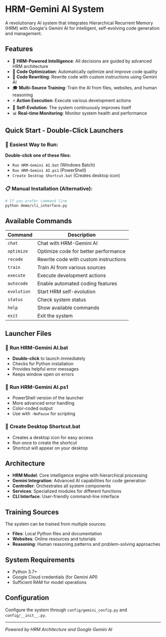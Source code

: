 # HRM-Gemini AI System

A revolutionary AI system that integrates Hierarchical Recurrent Memory (HRM) with Google's Gemini AI for intelligent, self-evolving code generation and management.

## Features

- 🤖 **HRM-Powered Intelligence**: All decisions are guided by advanced HRM architecture
- 🔧 **Code Optimization**: Automatically optimize and improve code quality
- 🔄 **Code Rewriting**: Rewrite code with custom instructions using Gemini AI
- 🎓 **Multi-Source Training**: Train the AI from files, websites, and human reasoning
- ⚡ **Action Execution**: Execute various development actions
- 🧬 **Self-Evolution**: The system continuously improves itself
- 📊 **Real-time Monitoring**: Monitor system health and performance

## Quick Start - Double-Click Launchers

### 🚀 **Easiest Way to Run:**

**Double-click one of these files:**
- `Run HRM-Gemini AI.bat` (Windows Batch)
- `Run HRM-Gemini AI.ps1` (PowerShell)
- `Create Desktop Shortcut.bat` (Creates desktop icon)

### 📋 **Manual Installation (Alternative):**

```bash
# If you prefer command line
python demo/cli_interface.py
```

## Available Commands

| Command | Description |
|---------|-------------|
| `chat` | Chat with HRM-Gemini AI |
| `optimize` | Optimize code for better performance |
| `recode` | Rewrite code with custom instructions |
| `train` | Train AI from various sources |
| `execute` | Execute development actions |
| `autocode` | Enable automated coding features |
| `evolution` | Start HRM self-evolution |
| `status` | Check system status |
| `help` | Show available commands |
| `exit` | Exit the system |

## Launcher Files

### 🔗 **Run HRM-Gemini AI.bat**
- **Double-click** to launch immediately
- Checks for Python installation
- Provides helpful error messages
- Keeps window open on errors

### 🔗 **Run HRM-Gemini AI.ps1**
- PowerShell version of the launcher
- More advanced error handling
- Color-coded output
- Use with `-NoPause` for scripting

### 🔗 **Create Desktop Shortcut.bat**
- Creates a desktop icon for easy access
- Run once to create the shortcut
- Shortcut will appear on your desktop

## Architecture

- **HRM Model**: Core intelligence engine with hierarchical processing
- **Gemini Integration**: Advanced AI capabilities for code generation
- **Controller**: Orchestrates all system components
- **Services**: Specialized modules for different functions
- **CLI Interface**: User-friendly command-line interface

## Training Sources

The system can be trained from multiple sources:
- **Files**: Local Python files and documentation
- **Websites**: Online resources and tutorials
- **Reasoning**: Human reasoning patterns and problem-solving approaches

## System Requirements

- Python 3.7+
- Google Cloud credentials (for Gemini API)
- Sufficient RAM for model operations

## Configuration

Configure the system through `config/gemini_config.py` and `config/__init__.py`.

---

*Powered by HRM Architecture and Google Gemini AI*
